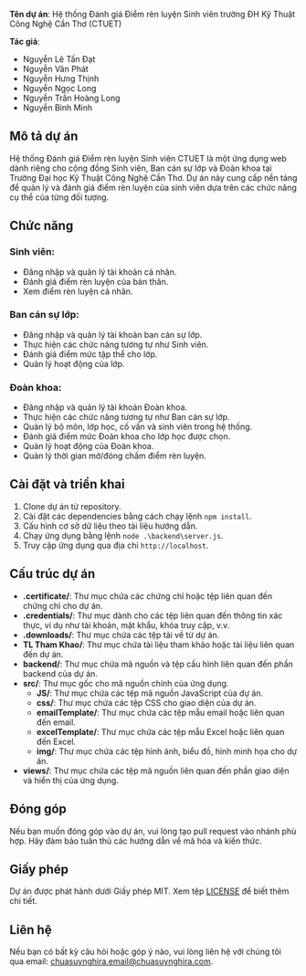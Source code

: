 **Tên dự án**: Hệ thống Đánh giá Điểm rèn luyện Sinh viên trường ĐH Kỹ Thuật Công Nghệ Cần Thơ (CTUET)

**Tác giả**: 
- Nguyễn Lê Tấn Đạt 
- Nguyễn Văn Phát 
- Nguyễn Hưng Thịnh 
- Nguyễn Ngọc Long 
- Nguyễn Trần Hoàng Long 
- Nguyễn Bình Minh 

## Mô tả dự án
Hệ thống Đánh giá Điểm rèn luyện Sinh viên CTUET là một ứng dụng web dành riêng cho cộng đồng Sinh viên, Ban cán sự lớp và Đoàn khoa tại Trường Đại học Kỹ Thuật Công Nghệ Cần Thơ. Dự án này cung cấp nền tảng để quản lý và đánh giá điểm rèn luyện của sinh viên dựa trên các chức năng cụ thể của từng đối tượng.

## Chức năng
### Sinh viên:
- Đăng nhập và quản lý tài khoản cá nhân.
- Đánh giá điểm rèn luyện của bản thân.
- Xem điểm rèn luyện cá nhân.

### Ban cán sự lớp:
- Đăng nhập và quản lý tài khoản ban cán sự lớp.
- Thực hiện các chức năng tương tự như Sinh viên.
- Đánh giá điểm mức tập thể cho lớp.
- Quản lý hoạt động của lớp.

### Đoàn khoa:
- Đăng nhập và quản lý tài khoản Đoàn khoa.
- Thực hiện các chức năng tương tự như Ban cán sự lớp.
- Quản lý bộ môn, lớp học, cố vấn và sinh viên trong hệ thống.
- Đánh giá điểm mức Đoàn khoa cho lớp học được chọn.
- Quản lý hoạt động của Đoàn khoa.
- Quản lý thời gian mở/đóng chấm điểm rèn luyện.

## Cài đặt và triển khai
1. Clone dự án từ repository.
2. Cài đặt các dependencies bằng cách chạy lệnh `npm install`.
3. Cấu hình cơ sở dữ liệu theo tài liệu hướng dẫn.
4. Chạy ứng dụng bằng lệnh `node .\backend\server.js`.
5. Truy cập ứng dụng qua địa chỉ `http://localhost`.

## Cấu trúc dự án
- **.certificate/**: Thư mục chứa các chứng chỉ hoặc tệp liên quan đến chứng chỉ cho dự án.
- **.credentials/**: Thư mục dành cho các tệp liên quan đến thông tin xác thực, ví dụ như tài khoản, mật khẩu, khóa truy cập, v.v.
- **.downloads/**: Thư mục chứa các tệp tải về từ dự án.
- **TL Tham Khao/**: Thư mục chứa tài liệu tham khảo hoặc tài liệu liên quan đến dự án.
- **backend/**: Thư mục chứa mã nguồn và tệp cấu hình liên quan đến phần backend của dự án.
- **src/**: Thư mục gốc cho mã nguồn chính của ứng dụng.
  - **JS/**: Thư mục chứa các tệp mã nguồn JavaScript của dự án.
  - **css/**: Thư mục chứa các tệp CSS cho giao diện của dự án.
  - **emailTemplate/**: Thư mục chứa các tệp mẫu email hoặc liên quan đến email.
  - **excelTemplate/**: Thư mục chứa các tệp mẫu Excel hoặc liên quan đến Excel.
  - **img/**: Thư mục chứa các tệp hình ảnh, biểu đồ, hình minh họa cho dự án.
- **views/**: Thư mục chứa các tệp mã nguồn liên quan đến phần giao diện và hiển thị của ứng dụng.

## Đóng góp
Nếu bạn muốn đóng góp vào dự án, vui lòng tạo pull request vào nhánh phù hợp. Hãy đảm bảo tuân thủ các hướng dẫn về mã hóa và kiến thức.

## Giấy phép
Dự án được phát hành dưới Giấy phép MIT. Xem tệp [LICENSE](LICENSE) để biết thêm chi tiết.

## Liên hệ
Nếu bạn có bất kỳ câu hỏi hoặc góp ý nào, vui lòng liên hệ với chúng tôi qua email: [chuasuynghira.email@chuasuynghira.com](mailto:chuasuynghira.email@chuasuynghira.com).

